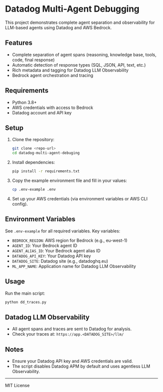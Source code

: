 # Datadog Multi-Agent Debugging

This project demonstrates complete agent separation and observability for LLM-based agents using Datadog and AWS Bedrock.

## Features
- Complete separation of agent spans (reasoning, knowledge base, tools, code, final response)
- Automatic detection of response types (SQL, JSON, API, text, etc.)
- Rich metadata and tagging for Datadog LLM Observability
- Bedrock agent orchestration and tracing

## Requirements
- Python 3.8+
- AWS credentials with access to Bedrock
- Datadog account and API key

## Setup
1. Clone the repository:
   ```bash
   git clone <repo-url>
   cd datadog-multi-agent-debuging
   ```
2. Install dependencies:
   ```bash
   pip install -r requirements.txt
   ```
3. Copy the example environment file and fill in your values:
   ```bash
   cp .env-example .env
   ```
4. Set up your AWS credentials (via environment variables or AWS CLI config).

## Environment Variables
See `.env-example` for all required variables. Key variables:
- `BEDROCK_REGION`: AWS region for Bedrock (e.g., eu-west-1)
- `AGENT_ID`: Your Bedrock agent ID
- `AGENT_ALIAS_ID`: Your Bedrock agent alias ID
- `DATADOG_API_KEY`: Your Datadog API key
- `DATADOG_SITE`: Datadog site (e.g., datadoghq.eu)
- `ML_APP_NAME`: Application name for Datadog LLM Observability

## Usage
Run the main script:
```bash
python dd_traces.py
```

## Datadog LLM Observability
- All agent spans and traces are sent to Datadog for analysis.
- Check your traces at: `https://app.<DATADOG_SITE>/llm/`

## Notes
- Ensure your Datadog API key and AWS credentials are valid.
- The script disables Datadog APM by default and uses agentless LLM Observability.

---
MIT License 
